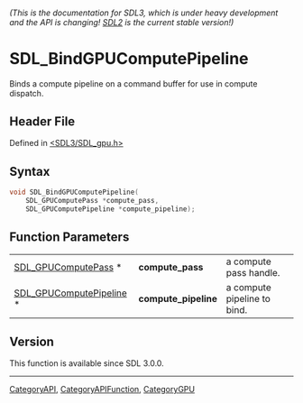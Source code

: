 ###### (This is the documentation for SDL3, which is under heavy development and the API is changing! [SDL2](https://wiki.libsdl.org/SDL2/) is the current stable version!)
# SDL_BindGPUComputePipeline

Binds a compute pipeline on a command buffer for use in compute dispatch.

## Header File

Defined in [<SDL3/SDL_gpu.h>](https://github.com/libsdl-org/SDL/blob/main/include/SDL3/SDL_gpu.h)

## Syntax

```c
void SDL_BindGPUComputePipeline(
    SDL_GPUComputePass *compute_pass,
    SDL_GPUComputePipeline *compute_pipeline);
```

## Function Parameters

|                                                    |                      |                             |
| -------------------------------------------------- | -------------------- | --------------------------- |
| [SDL_GPUComputePass](SDL_GPUComputePass) *         | **compute_pass**     | a compute pass handle.      |
| [SDL_GPUComputePipeline](SDL_GPUComputePipeline) * | **compute_pipeline** | a compute pipeline to bind. |

## Version

This function is available since SDL 3.0.0.

----
[CategoryAPI](CategoryAPI), [CategoryAPIFunction](CategoryAPIFunction), [CategoryGPU](CategoryGPU)

